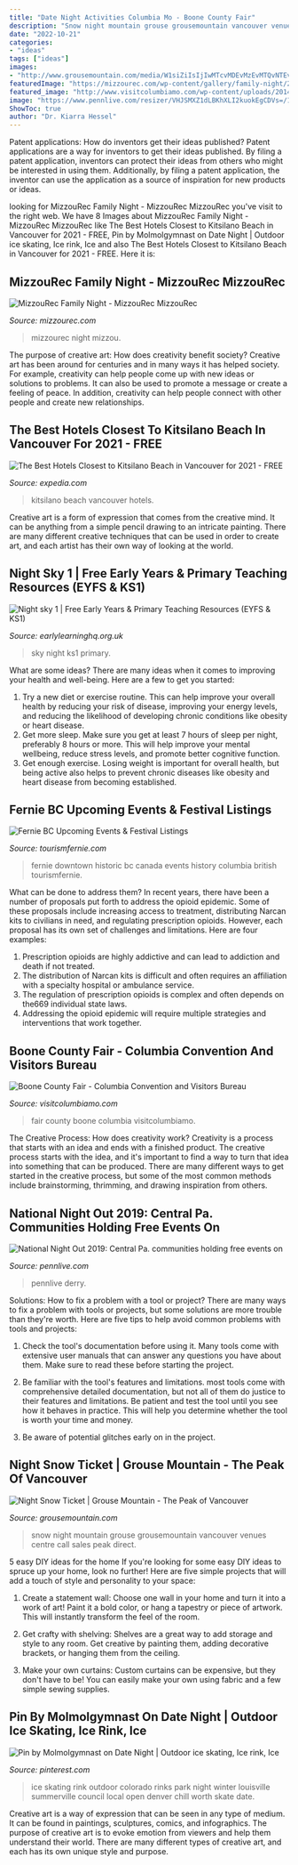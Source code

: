 ```yaml
---
title: "Date Night Activities Columbia Mo - Boone County Fair"
description: "Snow night mountain grouse grousemountain vancouver venues centre call sales peak direct"
date: "2022-10-21"
categories:
- "ideas"
tags: ["ideas"]
images:
- "http://www.grousemountain.com/media/W1siZiIsIjIwMTcvMDEvMzEvMTQvNTEvMTEvZWI5YmUxNmQtNmNlMy00ZGEyLWE5YWEtNDY4ZGZkYmJhN2EzL2NvbnRhY3QuanBnIl1d?sha=a44cac5be4ec8432"
featuredImage: "https://mizzourec.com/wp-content/gallery/family-night/20130913_murec_fam_0021.jpg"
featured_image: "http://www.visitcolumbiamo.com/wp-content/uploads/2014/01/BCF2.jpg"
image: "https://www.pennlive.com/resizer/VHJSMXZ1dLBKhXLI2kuokEgCDVs=/1280x0/smart/arc-anglerfish-arc2-prod-advancelocal.s3.amazonaws.com/public/F4M4E5WFFVBENOFOGFSOPNN5OE.jpg"
ShowToc: true
author: "Dr. Kiarra Hessel"
---
```



Patent applications: How do inventors get their ideas published?
Patent applications are a way for inventors to get their ideas published. By filing a patent application, inventors can protect their ideas from others who might be interested in using them. Additionally, by filing a patent application, the inventor can use the application as a source of inspiration for new products or ideas.

	

		
looking for MizzouRec Family Night - MizzouRec MizzouRec you've visit to the right web. We have 8 Images about MizzouRec Family Night - MizzouRec MizzouRec like The Best Hotels Closest to Kitsilano Beach in Vancouver for 2021 - FREE, Pin by Molmolgymnast on Date Night | Outdoor ice skating, Ice rink, Ice and also The Best Hotels Closest to Kitsilano Beach in Vancouver for 2021 - FREE. Here it is:
		
    
## MizzouRec Family Night - MizzouRec MizzouRec

<img loading=lazy src="https://mizzourec.com/wp-content/gallery/family-night/20130913_murec_fam_0021.jpg" onerror="this.onerror=null;this.src='https://tse4.mm.bing.net/th?id=OIP.JcdGKBCRlmxLvnJiTLDi5QHaE8&amp;pid=15.1';" alt="MizzouRec Family Night - MizzouRec MizzouRec">

_Source: mizzourec.com_

>mizzourec night mizzou. 

	

The purpose of creative art: How does creativity benefit society?
Creative art has been around for centuries and in many ways it has helped society. For example, creativity can help people come up with new ideas or solutions to problems. It can also be used to promote a message or create a feeling of peace. In addition, creativity can help people connect with other people and create new relationships.

    
## The Best Hotels Closest To Kitsilano Beach In Vancouver For 2021 - FREE

<img loading=lazy src="https://a.travel-assets.com/findyours-php/viewfinder/images/res70/164000/164127-Kitsilano-Beach.jpg" onerror="this.onerror=null;this.src='https://tse3.mm.bing.net/th?id=OIP.hcX5rGlICz3GP0IQrQWQrgHaEK&amp;pid=15.1';" alt="The Best Hotels Closest to Kitsilano Beach in Vancouver for 2021 - FREE">

_Source: expedia.com_

>kitsilano beach vancouver hotels. 

	

Creative art is a form of expression that comes from the creative mind. It can be anything from a simple pencil drawing to an intricate painting. There are many different creative techniques that can be used in order to create art, and each artist has their own way of looking at the world.

    
## Night Sky 1 | Free Early Years &amp; Primary Teaching Resources (EYFS &amp; KS1)

<img loading=lazy src="http://www.earlylearninghq.org.uk/wp-content/uploads/2010/06/nightsky-24.jpg" onerror="this.onerror=null;this.src='https://tse1.mm.bing.net/th?id=OIP.3K3fIiXVJSbEAXrsrvUKcgHaE9&amp;pid=15.1';" alt="Night sky 1 | Free Early Years &amp; Primary Teaching Resources (EYFS &amp; KS1)">

_Source: earlylearninghq.org.uk_

>sky night ks1 primary. 

	

What are some ideas?
There are many ideas when it comes to improving your health and well-being. Here are a few to get you started: 
1. Try a new diet or exercise routine. This can help improve your overall health by reducing your risk of disease, improving your energy levels, and reducing the likelihood of developing chronic conditions like obesity or heart disease. 
2. Get more sleep. Make sure you get at least 7 hours of sleep per night, preferably 8 hours or more. This will help improve your mental wellbeing, reduce stress levels, and promote better cognitive function. 
3. Get enough exercise. Losing weight is important for overall health, but being active also helps to prevent chronic diseases like obesity and heart disease from becoming established.

    
## Fernie BC Upcoming Events &amp; Festival Listings

<img loading=lazy src="https://tourismfernie.com/uploads/content/gallery/20120114-ST-371-small.jpg" onerror="this.onerror=null;this.src='https://tse2.mm.bing.net/th?id=OIP.0rXyY66iuN_QXiWqlghWQwHaEA&amp;pid=15.1';" alt="Fernie BC Upcoming Events &amp; Festival Listings">

_Source: tourismfernie.com_

>fernie downtown historic bc canada events history columbia british tourismfernie. 

	

What can be done to address them?
In recent years, there have been a number of proposals put forth to address the opioid epidemic. Some of these proposals include increasing access to treatment, distributing Narcan kits to civilians in need, and regulating prescription opioids. However, each proposal has its own set of challenges and limitations. Here are four examples:
1) Prescription opioids are highly addictive and can lead to addiction and death if not treated. 
2) The distribution of Narcan kits is difficult and often requires an affiliation with a specialty hospital or ambulance service. 
3) The regulation of prescription opioids is complex and often depends on the669 individual state laws. 
4) Addressing the opioid epidemic will require multiple strategies and interventions that work together.

    
## Boone County Fair - Columbia Convention And Visitors Bureau

<img loading=lazy src="http://www.visitcolumbiamo.com/wp-content/uploads/2014/01/BCF2.jpg" onerror="this.onerror=null;this.src='https://tse1.mm.bing.net/th?id=OIP.h7g-WEL317CWk6U09zA1qAHaFj&amp;pid=15.1';" alt="Boone County Fair - Columbia Convention and Visitors Bureau">

_Source: visitcolumbiamo.com_

>fair county boone columbia visitcolumbiamo. 

	

The Creative Process: How does creativity work?
Creativity is a process that starts with an idea and ends with a finished product. The creative process starts with the idea, and it's important to find a way to turn that idea into something that can be produced. There are many different ways to get started in the creative process, but some of the most common methods include brainstorming, thrimming, and drawing inspiration from others.

    
## National Night Out 2019: Central Pa. Communities Holding Free Events On

<img loading=lazy src="https://www.pennlive.com/resizer/VHJSMXZ1dLBKhXLI2kuokEgCDVs=/1280x0/smart/arc-anglerfish-arc2-prod-advancelocal.s3.amazonaws.com/public/F4M4E5WFFVBENOFOGFSOPNN5OE.jpg" onerror="this.onerror=null;this.src='https://tse1.mm.bing.net/th?id=OIP.lw_2geimPjS6lXx5VdxHMwHaGS&amp;pid=15.1';" alt="National Night Out 2019: Central Pa. communities holding free events on">

_Source: pennlive.com_

>pennlive derry. 

	

Solutions: How to fix a problem with a tool or project?
There are many ways to fix a problem with tools or projects, but some solutions are more trouble than they're worth. Here are five tips to help avoid common problems with tools and projects:
1. Check the tool's documentation before using it. Many tools come with extensive user manuals that can answer any questions you have about them. Make sure to read these before starting the project.

2. Be familiar with the tool's features and limitations. most tools come with comprehensive detailed documentation, but not all of them do justice to their features and limitations. Be patient and test the tool until you see how it behaves in practice. This will help you determine whether the tool is worth your time and money.

3. Be aware of potential glitches early on in the project.

    
## Night Snow Ticket | Grouse Mountain - The Peak Of Vancouver

<img loading=lazy src="http://www.grousemountain.com/media/W1siZiIsIjIwMTcvMDEvMzEvMTQvNTEvMTEvZWI5YmUxNmQtNmNlMy00ZGEyLWE5YWEtNDY4ZGZkYmJhN2EzL2NvbnRhY3QuanBnIl1d?sha=a44cac5be4ec8432" onerror="this.onerror=null;this.src='https://tse1.mm.bing.net/th?id=OIP.ciYtw_zGiMqKj4jlpSIKzAHaDo&amp;pid=15.1';" alt="Night Snow Ticket | Grouse Mountain - The Peak of Vancouver">

_Source: grousemountain.com_

>snow night mountain grouse grousemountain vancouver venues centre call sales peak direct. 

	

5 easy DIY ideas for the home
If you're looking for some easy DIY ideas to spruce up your home, look no further! Here are five simple projects that will add a touch of style and personality to your space:
1. Create a statement wall: Choose one wall in your home and turn it into a work of art! Paint it a bold color, or hang a tapestry or piece of artwork. This will instantly transform the feel of the room.

2. Get crafty with shelving: Shelves are a great way to add storage and style to any room. Get creative by painting them, adding decorative brackets, or hanging them from the ceiling.

3. Make your own curtains: Custom curtains can be expensive, but they don't have to be! You can easily make your own using fabric and a few simple sewing supplies.


    
## Pin By Molmolgymnast On Date Night | Outdoor Ice Skating, Ice Rink, Ice

<img loading=lazy src="https://i.pinimg.com/originals/61/6b/34/616b3478c346a5d805954f4ddac95816.jpg" onerror="this.onerror=null;this.src='https://tse4.mm.bing.net/th?id=OIP.VJEjJM4KLVp5ULvF1bzWMQHaE8&amp;pid=15.1';" alt="Pin by Molmolgymnast on Date Night | Outdoor ice skating, Ice rink, Ice">

_Source: pinterest.com_

>ice skating rink outdoor colorado rinks park night winter louisville summerville council local open denver chill worth skate date. 

	

Creative art is a way of expression that can be seen in any type of medium. It can be found in paintings, sculptures, comics, and infographics. The purpose of creative art is to evoke emotion from viewers and help them understand their world. There are many different types of creative art, and each has its own unique style and purpose.

